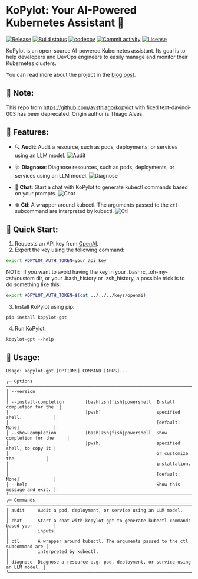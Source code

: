 # **KoPylot**: Your AI-Powered Kubernetes Assistant 🤖

[![Release](https://img.shields.io/github/v/release/avsthiago/kopylot)](https://img.shields.io/github/v/release/avsthiago/kopylot)
[![Build status](https://img.shields.io/github/actions/workflow/status/avsthiago/kopylot/main.yml?branch=main)](https://github.com/avsthiago/kopylot/actions/workflows/main.yml?query=branch%3Amain)
[![codecov](https://codecov.io/gh/avsthiago/kopylot/branch/main/graph/badge.svg)](https://codecov.io/gh/avsthiago/kopylot)
[![Commit activity](https://img.shields.io/github/commit-activity/m/avsthiago/kopylot)](https://img.shields.io/github/commit-activity/m/avsthiago/kopylot)
[![License](https://img.shields.io/github/license/avsthiago/kopylot)](https://img.shields.io/github/license/avsthiago/kopylot)

KoPylot is an open-source AI-powered Kubernetes assistant. Its goal is to help developers and DevOps engineers to easily manage and monitor their Kubernetes clusters. 

You can read more about the project in the [blog post](https://medium.com/@thiagoalves/introducing-kopylot-a-kubernetes-ai-assistant-264cff0e7846).

## 🤝 Note: 
This repo from https://github.com/avsthiago/kopylot with fixed text-davinci-003 has been deprecated. Origin author is Thiago Alves.

## 💫 Features:

- 🔍 **Audit**: Audit a resource, such as pods, deployments, or services using an LLM model.
![Audit](./resources/audit.png)

- 🩺 **Diagnose**: Diagnose resources, such as pods, deployments, or services using an LLM model.
![Diagnose](./resources/diagnose.png)

- 💬 **Chat**: Start a chat with KoPylot to generate kubectl commands based on your prompts.
![Chat](./resources/chat.png)

- ☸️ **Ctl**: A wrapper around kubectl. The arguments passed to the `ctl` subcommand are interpreted by kubectl.
![Ctl](./resources/ctl.png)


## 🚀 Quick Start:

1. Requests an API key from [OpenAI](https://help.openai.com/en/articles/4936850-where-do-i-find-my-secret-api-key).
2. Export the key using the following command:

```bash
export KOPYLOT_AUTH_TOKEN=your_api_key
```

NOTE: If you want to avoid having the key in your .bashrc, .oh-my-zsh/custom dir,
or your .bash_history or .zsh_history, a possible trick is to do something like this:

```bash
export KOPYLOT_AUTH_TOKEN=$(cat ../../../keys/openai)
```

3. Install KoPylot using pip:
```
pip install kopylot-gpt
```

4. Run KoPylot:
```
kopylot-gpt --help
```


## 📖 Usage:

```
Usage: kopylot-gpt [OPTIONS] COMMAND [ARGS]...                                           
                                                                                      
╭─ Options ──────────────────────────────────────────────────────────────────────────╮
│ --version                                                                          │
│ --install-completion        [bash|zsh|fish|powershell  Install completion for the  │
│                             |pwsh]                     specified shell.            │
│                                                        [default: None]             │
│ --show-completion           [bash|zsh|fish|powershell  Show completion for the     │
│                             |pwsh]                     specified shell, to copy it │
│                                                        or customize the            │
│                                                        installation.               │
│                                                        [default: None]             │
│ --help                                                 Show this message and exit. │
╰────────────────────────────────────────────────────────────────────────────────────╯
╭─ Commands ─────────────────────────────────────────────────────────────────────────╮
│ audit     Audit a pod, deployment, or service using an LLM model.                  │
│ chat      Start a chat with kopylot-gpt to generate kubectl commands based your        │
│           inputs.                                                                  │
│ ctl       A wrapper around kubectl. The arguments passed to the ctl subcommand are │
│           interpreted by kubectl.                                                  │
│ diagnose  Diagnose a resource e.g. pod, deployment, or service using an LLM model. │
╰────────────────────────────────────────────────────────────────────────────────────╯
```
